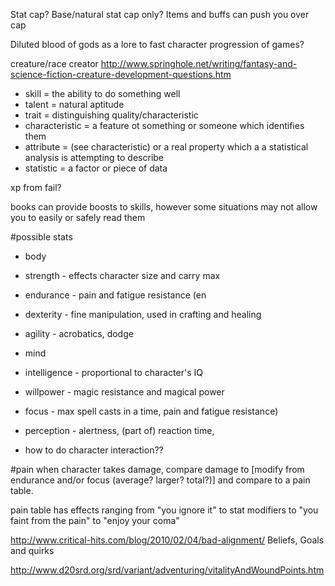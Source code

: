 Stat cap?
Base/natural stat cap only? Items and buffs can push you over cap

Diluted blood of gods as a lore to fast character progression of games?

creature/race creator http://www.springhole.net/writing/fantasy-and-science-fiction-creature-development-questions.htm

* skill = the ability to do something well
* talent = natural aptitude
* trait = distinguishing quality/characteristic
* characteristic = a feature ot something or someone which identifies them
* attribute = (see characteristic) or a real property which a a statistical analysis is attempting to describe
* statistic = a factor or piece of data
 

xp from fail?

books can provide boosts to skills, however some situations may not allow you to easily or safely read them

#possible stats
* body
 * strength - effects character size and carry max
 * endurance - pain and fatigue resistance (en
 * dexterity - fine manipulation, used in crafting and healing
 * agility - acrobatics, dodge
* mind
 * intelligence - proportional to character's IQ
 * willpower - magic resistance and magical power
 * focus - max spell casts in a time, pain and fatigue resistance)
 * perception - alertness, (part of) reaction time, 

* how to do character interaction??

#pain
when character takes damage, compare damage to [modify from endurance and/or focus (average? larger? total?)] and compare to a pain table.

pain table has effects ranging from "you ignore it" to stat modifiers to "you faint from the pain" to "enjoy your coma"

http://www.critical-hits.com/blog/2010/02/04/bad-alignment/
Beliefs, Goals and quirks

http://www.d20srd.org/srd/variant/adventuring/vitalityAndWoundPoints.htm

